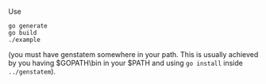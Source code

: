Use

```
go generate
go build
./example
```

(you must have genstatem somewhere in your path. This is usually achieved by you having $GOPATH\bin in your $PATH
 and using `go install` inside `../genstatem`).
